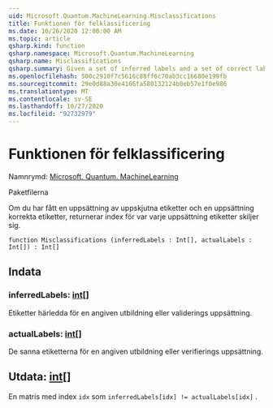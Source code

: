 ```yaml
---
uid: Microsoft.Quantum.MachineLearning.Misclassifications
title: Funktionen för felklassificering
ms.date: 10/26/2020 12:00:00 AM
ms.topic: article
qsharp.kind: function
qsharp.namespace: Microsoft.Quantum.MachineLearning
qsharp.name: Misclassifications
qsharp.summary: Given a set of inferred labels and a set of correct labels, returns indices for where each set of labels differs.
ms.openlocfilehash: 500c2910f7c5616c88ff6c70ab3cc16680e199fb
ms.sourcegitcommit: 29e0d88a30e4166fa580132124b0eb57e1f0e986
ms.translationtype: MT
ms.contentlocale: sv-SE
ms.lasthandoff: 10/27/2020
ms.locfileid: "92732979"
---
```

# <a name="misclassifications-function"></a>Funktionen för felklassificering

Namnrymd: [Microsoft. Quantum. MachineLearning](xref:Microsoft.Quantum.MachineLearning)

Paketfilerna [](https://nuget.org/packages/)


Om du har fått en uppsättning av uppskjutna etiketter och en uppsättning korrekta etiketter, returnerar index för var varje uppsättning etiketter skiljer sig.

```qsharp
function Misclassifications (inferredLabels : Int[], actualLabels : Int[]) : Int[]
```


## <a name="input"></a>Indata

### <a name="inferredlabels--int"></a>inferredLabels: [int](xref:microsoft.quantum.lang-ref.int)[]

Etiketter härledda för en angiven utbildning eller validerings uppsättning.


### <a name="actuallabels--int"></a>actualLabels: [int](xref:microsoft.quantum.lang-ref.int)[]

De sanna etiketterna för en angiven utbildning eller verifierings uppsättning.



## <a name="output--int"></a>Utdata: [int](xref:microsoft.quantum.lang-ref.int)[]

En matris med index `idx` som `inferredLabels[idx] != actualLabels[idx]` .